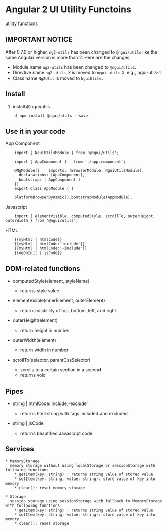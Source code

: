 # Angular 2 UI Utility Functoins

utility functions

## IMPORTANT NOTICE

After 0.7.0 or higher, `ng2-utils` has been changed to `@ngui/utils` 
like the same Angular version is more than 2. Here are the changes;

* Module name `ng2-utils` has been changed to `@ngui/utils`.
* Direvtive name `ng2-utils-X` is moved to `ngui-utils-X`. e.g., ngui-utils-1  
* Class name `Ng2Util` is moved to `NguiUtils`.

## Install

1. install @ngui/utils

        $ npm install @ngui/utils --save

## Use it in your code

App Component

        import { NguiUtilsModule } from '@ngui/utils';

        import { AppComponent }   from './app.component';

        @NgModule({    imports: [BrowserModule, NguiUtilsModule],
          declarations: [AppComponent],
          bootstrap: [ AppComponent ]
        })
        export class AppModule { }

        platformBrowserDynamic().bootstrapModule(AppModule);

Javascript

        import { elementVisible, computedStyle, scrollTo, outerHeight, outerWidth } from '@ngui/utils';
        
HTML

        {{myHtml | htmlCode}}
        {{myHtml | htmlCode:'include'}}
        {{myHtml | htmlCode:'-include'}}
        {{ngOnInit | jsCode}}
        
## DOM-related functions

  * computedStyle(element, styleName)
    * returns style value
      
  * elementVisible(innerElement, outerElement)
    * returns visiblility of top, bottom, left, and right 
      
  * outerHeight(element)
    * return height in number
      
  * outerWidth(element)
    * return width in number
      
  * scrollTo(selector, parentCssSelector)
  
    * scrolls to a certain section in a second
    * returns void

## Pipes

  * string | htmlCode:'include,-exclude'
    * returns html string with tags included and excluded 
    
  * string | jsCode
    * returns beautified Javascript code

## Services

    * MemoryStorage
      memory storage without using localStorage or sessionStorage with following functions
        * getItem(key: string) : returns string value of stored value
        * setItem(key: string, value: string): store value of key into memory
        * clear(): reset memory storage

    * Storage
      session storage using sessionStorage with fallback to MemoryStorage with following functions
        * getItem(key: string) : returns string value of stored value
        * setItem(key: string, value: string): store value of key into memory
        * clear(): reset storage

